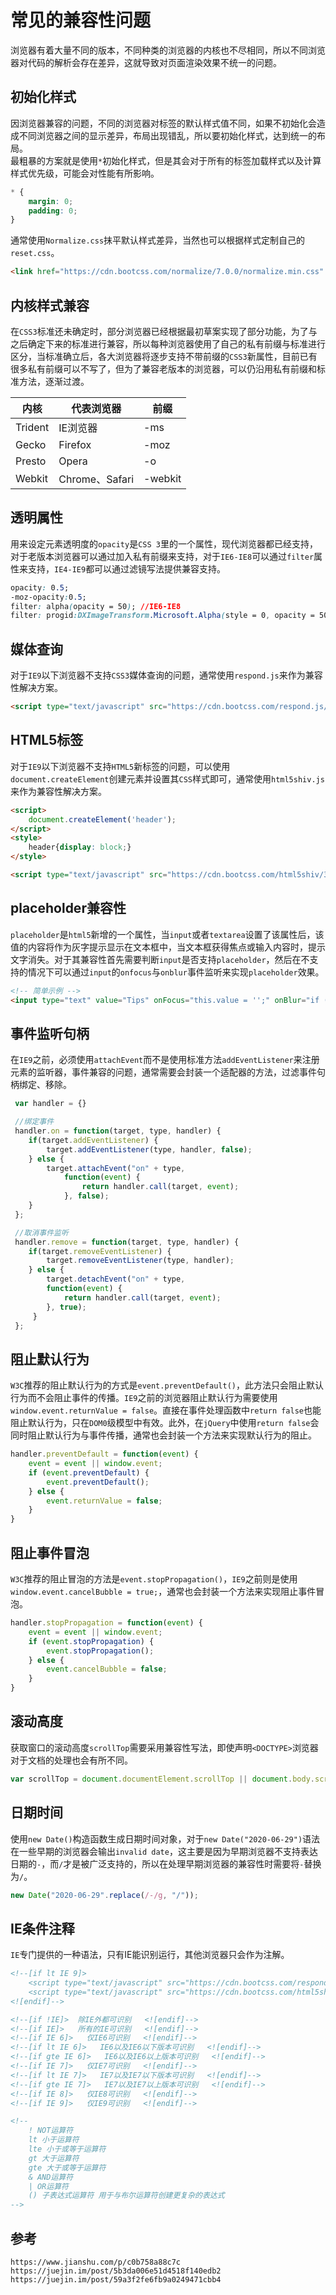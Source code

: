# 常见的兼容性问题
浏览器有着大量不同的版本，不同种类的浏览器的内核也不尽相同，所以不同浏览器对代码的解析会存在差异，这就导致对页面渲染效果不统一的问题。

## 初始化样式
因浏览器兼容的问题，不同的浏览器对标签的默认样式值不同，如果不初始化会造成不同浏览器之间的显示差异，布局出现错乱，所以要初始化样式，达到统一的布局。  
最粗暴的方案就是使用`*`初始化样式，但是其会对于所有的标签加载样式以及计算样式优先级，可能会对性能有所影响。

```css
* { 
    margin: 0;
    padding: 0;
}
```
通常使用`Normalize.css`抹平默认样式差异，当然也可以根据样式定制自己的`reset.css`。

```html
<link href="https://cdn.bootcss.com/normalize/7.0.0/normalize.min.css" rel="stylesheet">
```

## 内核样式兼容
在`CSS3`标准还未确定时，部分浏览器已经根据最初草案实现了部分功能，为了与之后确定下来的标准进行兼容，所以每种浏览器使用了自己的私有前缀与标准进行区分，当标准确立后，各大浏览器将逐步支持不带前缀的`CSS3`新属性，目前已有很多私有前缀可以不写了，但为了兼容老版本的浏览器，可以仍沿用私有前缀和标准方法，逐渐过渡。


|内核| 代表浏览器 | 前缀 |
| --- | --- | --- |
| Trident | IE浏览器 | -ms |
| Gecko | Firefox | -moz |
| Presto | Opera | -o |
| Webkit | Chrome、Safari | -webkit |

## 透明属性
用来设定元素透明度的`opacity`是`CSS 3`里的一个属性，现代浏览器都已经支持，对于老版本浏览器可以通过加入私有前缀来支持，对于`IE6-IE8`可以通过`filter`属性来支持，`IE4-IE9`都可以通过滤镜写法提供兼容支持。

```css
opacity: 0.5;
-moz-opacity:0.5;
filter: alpha(opacity = 50); //IE6-IE8
filter: progid:DXImageTransform.Microsoft.Alpha(style = 0, opacity = 50); //IE4-IE9
```

## 媒体查询
对于`IE9`以下浏览器不支持`CSS3`媒体查询的问题，通常使用`respond.js`来作为兼容性解决方案。

```html
<script type="text/javascript" src="https://cdn.bootcss.com/respond.js/1.4.2/respond.min.js"></script>
```

## HTML5标签
对于`IE9`以下浏览器不支持`HTML5`新标签的问题，可以使用`document.createElement`创建元素并设置其`CSS`样式即可，通常使用`html5shiv.js`来作为兼容性解决方案。

```html
<script>
    document.createElement('header');
</script>
<style>
    header{display: block;}
</style>
```

```html
<script type="text/javascript" src="https://cdn.bootcss.com/html5shiv/3.7.3/html5shiv.min.js"></script>
```

## placeholder兼容性
`placeholder`是`html5`新增的一个属性，当`input`或者`textarea`设置了该属性后，该值的内容将作为灰字提示显示在文本框中，当文本框获得焦点或输入内容时，提示文字消失。对于其兼容性首先需要判断`input`是否支持`placeholder`，然后在不支持的情况下可以通过`input`的`onfocus`与`onblur`事件监听来实现`placeholder`效果。


```html
<!-- 简单示例 -->
<input type="text" value="Tips" onFocus="this.value = '';" onBlur="if (this.value == '') {this.value = 'Tips';}">
```

## 事件监听句柄
在`IE9`之前，必须使用`attachEvent`而不是使用标准方法`addEventListener`来注册元素的监听器，事件兼容的问题，通常需要会封装一个适配器的方法，过滤事件句柄绑定、移除。

```javascript
 var handler = {}

 //绑定事件
 handler.on = function(target, type, handler) {
    if(target.addEventListener) {
        target.addEventListener(type, handler, false);
    } else {
        target.attachEvent("on" + type,
            function(event) {
                return handler.call(target, event);
            }, false);
    }
 };

 //取消事件监听
 handler.remove = function(target, type, handler) {
    if(target.removeEventListener) {
        target.removeEventListener(type, handler);
    } else {
        target.detachEvent("on" + type,
        function(event) {
            return handler.call(target, event);
        }, true);
     }
 };

```

## 阻止默认行为
`W3C`推荐的阻止默认行为的方式是`event.preventDefault()`，此方法只会阻止默认行为而不会阻止事件的传播。`IE9`之前的浏览器阻止默认行为需要使用`window.event.returnValue = false`。直接在事件处理函数中`return false`也能阻止默认行为，只在`DOM0`级模型中有效。此外，在`jQuery`中使用`return false`会同时阻止默认行为与事件传播，通常也会封装一个方法来实现默认行为的阻止。

```javascript
handler.preventDefault = function(event) {
    event = event || window.event;
    if (event.preventDefault) {
        event.preventDefault();
    } else {
        event.returnValue = false;
    }
}
```

## 阻止事件冒泡
`W3C`推荐的阻止冒泡的方法是`event.stopPropagation()`，`IE9`之前则是使用`window.event.cancelBubble = true;`，通常也会封装一个方法来实现阻止事件冒泡。

```javascript
handler.stopPropagation = function(event) {
    event = event || window.event;
    if (event.stopPropagation) {
        event.stopPropagation();
    } else {
        event.cancelBubble = false;
    }
}
```

## 滚动高度
获取窗口的滚动高度`scrollTop`需要采用兼容性写法，即使声明`<DOCTYPE>`浏览器对于文档的处理也会有所不同。

```javascript
var scrollTop = document.documentElement.scrollTop || document.body.scrollTop;
```

## 日期时间
使用`new Date()`构造函数生成日期时间对象，对于`new Date("2020-06-29")`语法在一些早期的浏览器会输出`invalid date`，这主要是因为早期浏览器不支持表达日期的`-`，而`/`才是被广泛支持的，所以在处理早期浏览器的兼容性时需要将`-`替换为`/`。

```javascript
new Date("2020-06-29".replace(/-/g, "/"));
```

## IE条件注释
`IE`专门提供的一种语法，只有IE能识别运行，其他浏览器只会作为注解。

```html
<!--[if lt IE 9]>
    <script type="text/javascript" src="https://cdn.bootcss.com/respond.js/1.4.2/respond.min.js"></script>
    <script type="text/javascript" src="https://cdn.bootcss.com/html5shiv/3.7.3/html5shiv.min.js"></script>
<![endif]-->
```

```html
<!--[if !IE]>  除IE外都可识别   <![endif]-->
<!--[if IE]>   所有的IE可识别   <![endif]-->
<!--[if IE 6]>   仅IE6可识别   <![endif]-->
<!--[if lt IE 6]>   IE6以及IE6以下版本可识别   <![endif]-->
<!--[if gte IE 6]>   IE6以及IE6以上版本可识别   <![endif]-->
<!--[if IE 7]>   仅IE7可识别   <![endif]-->
<!--[if lt IE 7]>   IE7以及IE7以下版本可识别   <![endif]-->
<!--[if gte IE 7]>   IE7以及IE7以上版本可识别   <![endif]-->
<!--[if IE 8]>   仅IE8可识别   <![endif]-->
<!--[if IE 9]>   仅IE9可识别   <![endif]-->
```

```html
<!-- 
    ! NOT运算符
    lt 小于运算符
    lte 小于或等于运算符
    gt 大于运算符
    gte 大于或等于运算符
    & AND运算符
    | OR运算符
    () 子表达式运算符 用于与布尔运算符创建更复杂的表达式
-->
```



## 参考

```
https://www.jianshu.com/p/c0b758a88c7c
https://juejin.im/post/5b3da006e51d4518f140edb2
https://juejin.im/post/59a3f2fe6fb9a0249471cbb4
```
